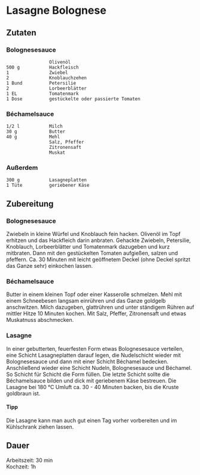 # Lasagne Bolognese

## Zutaten
### Bolognesesauce
                    Olivenöl
    500 g           Hackfleisch
    1               Zwiebel
    2               Knoblauchzehen
    1 Bund          Petersilie
    2               Lorbeerblätter
    1 EL            Tomatenmark
    1 Dose          gestückelte oder passierte Tomaten

### Béchamelsauce
    1/2 l           Milch
    30 g            Butter
    40 g            Mehl
                    Salz, Pfeffer
                    Zitronensaft
                    Muskat

### Außerdem
    300 g           Lasagneplatten
    1 Tüte          geriebener Käse

## Zubereitung
### Bolognesesauce
Zwiebeln in kleine Würfel und Knoblauch fein hacken. Olivenöl im Topf erhitzen und das Hackfleich darin anbraten. Gehackte Zwiebeln, Petersilie, Knoblauch, Lorbeerblätter und Tomatenmark dazugeben und kurz mitbraten. Dann mit den gestückelten Tomaten aufgießen, salzen und pfeffern. Ca. 30 Minuten mit leicht geöffnetem Deckel (ohne Deckel spritzt das Ganze sehr) einkochen lassen.

### Béchamelsauce
Butter in einem kleinen Topf oder einer Kasserolle schmelzen. Mehl mit einem Schneebesen langsam einrühren und das Ganze goldgelb anschwitzen. Milch dazugeben, glattrühren und unter ständigem Rühren auf mittler Hitze 10 Minuten kochen. Mit Salz, Pfeffer, Zitronensaft und etwas Muskatnuss abschmecken.

### Lasagne 
In einer gebutterten, feuerfesten Form etwas Bolognesesauce verteilen, eine Schicht Lasagneplatten darauf legen, die Nudelschicht wieder mit Bolognesesauce und dann mit einer Schicht Béchamel bedecken. Anschließend wieder eine Schicht Nudeln, Bolognesesauce und Béchamel. So Schicht für Schicht die Form füllen. 
Die letzte Schicht sollte die Béchamelsauce bilden und dick mit geriebenem Käse bestreuen. Die Lasagne bei 180 °C Umluft ca. 30 - 40 Minuten backen, bis die Kruste goldbraun ist.

#### Tipp
Die Lasagne kann man auch gut einen Tag vorher vorbereiten und im Kühlschrank ziehen lassen.

## Dauer
Arbeitszeit: 30 min <br />
Kochzeit: 1h

